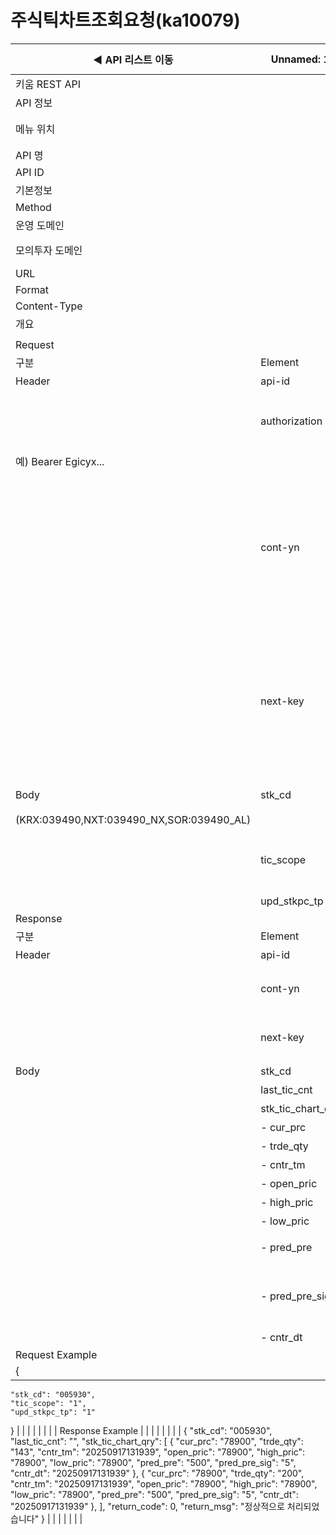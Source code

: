 # 주식틱차트조회요청(ka10079)

| ◀ API 리스트 이동 | Unnamed: 1 | Unnamed: 2 | Unnamed: 3 | Unnamed: 4 | Unnamed: 5 | Unnamed: 6 |
| --- | --- | --- | --- | --- | --- | --- |
| 키움 REST API |  |  |  |  |  |  |
| API 정보 |  |  |  |  |  |  |
| 메뉴 위치 |  | 국내주식 > 차트 > 주식틱차트조회요청(ka10079) |  |  |  |  |
| API 명 |  | 주식틱차트조회요청 |  |  |  |  |
| API ID |  | ka10079 |  |  |  |  |
| 기본정보 |  |  |  |  |  |  |
| Method |  | POST |  |  |  |  |
| 운영 도메인 |  | https://api.kiwoom.com |  |  |  |  |
| 모의투자 도메인 |  | https://mockapi.kiwoom.com(KRX만 지원가능) |  |  |  |  |
| URL |  | /api/dostk/chart |  |  |  |  |
| Format |  | JSON |  |  |  |  |
| Content-Type |  | application/json;charset=UTF-8 |  |  |  |  |
| 개요 |  |  |  |  |  |  |
|  |  |  |  |  |  |  |
| Request |  |  |  |  |  |  |
| 구분 | Element | 한글명 | Type | Required | Length | Description |
| Header | api-id | TR명 | String | Y | 10 |  |
|  | authorization | 접근토큰 | String | Y | 1000 | 토큰 지정시 토큰타입("Bearer") 붙혀서 호출 
 예) Bearer Egicyx... |
|  | cont-yn | 연속조회여부 | String | N | 1 | 응답 Header의 연속조회여부값이 Y일 경우 다음데이터 요청시 응답 Header의 cont-yn값 세팅 |
|  | next-key | 연속조회키 | String | N | 50 | 응답 Header의 연속조회여부값이 Y일 경우 다음데이터 요청시 응답 Header의 next-key값 세팅 |
| Body | stk_cd | 종목코드 | String | Y | 20 | 거래소별 종목코드
(KRX:039490,NXT:039490_NX,SOR:039490_AL) |
|  | tic_scope | 틱범위 | String | Y | 2 | 1:1틱, 3:3틱, 5:5틱, 10:10틱, 30:30틱 |
|  | upd_stkpc_tp | 수정주가구분 | String | Y | 1 | 0 or 1 |
| Response |  |  |  |  |  |  |
| 구분 | Element | 한글명 | Type | Required | Length | Description |
| Header | api-id | TR명 | String | Y | 10 |  |
|  | cont-yn | 연속조회여부 | String | N | 1 | 다음 데이터가 있을시 Y값 전달 |
|  | next-key | 연속조회키 | String | N | 50 | 다음 데이터가 있을시 다음 키값 전달 |
| Body | stk_cd | 종목코드 | String | N | 6 |  |
|  | last_tic_cnt | 마지막틱갯수 | String | N |  |  |
|  | stk_tic_chart_qry | 주식틱차트조회 | LIST | N |  |  |
|  | - cur_prc | 현재가 | String | N | 20 |  |
|  | - trde_qty | 거래량 | String | N | 20 |  |
|  | - cntr_tm | 체결시간 | String | N | 20 |  |
|  | - open_pric | 시가 | String | N | 20 |  |
|  | - high_pric | 고가 | String | N | 20 |  |
|  | - low_pric | 저가 | String | N | 20 |  |
|  | - pred_pre | 전일대비 | String | N | 20 | 현재가 - 전일종가 |
|  | - pred_pre_sig | 전일대비 기호 | String | N | 20 | 1: 상한가, 2:상승, 3:보합, 4:하한가, 5:하락 |
|  | - cntr_dt | 체결일 | String | N | 20 |  |
| Request Example |  |  |  |  |  |  |
| {
    "stk_cd": "005930",
    "tic_scope": "1",
    "upd_stkpc_tp": "1"
} |  |  |  |  |  |  |
| Response Example |  |  |  |  |  |  |
| {
    "stk_cd": "005930",
    "last_tic_cnt": "",
    "stk_tic_chart_qry": [
        {
            "cur_prc": "78900",
            "trde_qty": "143",
            "cntr_tm": "20250917131939",
            "open_pric": "78900",
            "high_pric": "78900",
            "low_pric": "78900",
            "pred_pre": "500",
            "pred_pre_sig": "5",
            "cntr_dt": "20250917131939"
        },
        {
            "cur_prc": "78900",
            "trde_qty": "200",
            "cntr_tm": "20250917131939",
            "open_pric": "78900",
            "high_pric": "78900",
            "low_pric": "78900",
            "pred_pre": "500",
            "pred_pre_sig": "5",
            "cntr_dt": "20250917131939"
        },
    ],
    "return_code": 0,
    "return_msg": "정상적으로 처리되었습니다"
} |  |  |  |  |  |  |
